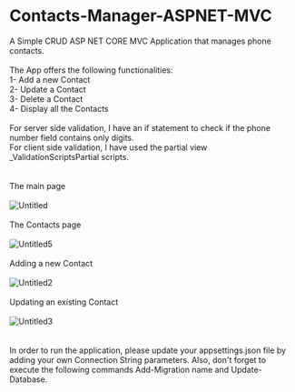 # Contacts-Manager-ASPNET-MVC
A Simple CRUD ASP NET CORE MVC Application that manages phone contacts. <br /><br />
The App offers the following functionalities: <br />
  1- Add a new Contact <br />
  2- Update a Contact <br />
  3- Delete a Contact <br />
  4- Display all the Contacts <br /><br />
For server side validation, I have an if statement to check if the phone number field contains only digits.<br />
For client side validation, I have used the partial view _ValidationScriptsPartial scripts.<br />
<br /><br />The main page<br /><br />
![Untitled](https://user-images.githubusercontent.com/42771693/183485136-df835b51-1cc4-494d-9cd4-2d692a3ded93.jpg)
<br /><br />The Contacts page<br /><br />
![Untitled5](https://user-images.githubusercontent.com/42771693/183496201-cf88d266-2c2a-4fdc-934c-9071fac8221e.jpg)
<br /><br />Adding a new Contact<br /><br />
![Untitled2](https://user-images.githubusercontent.com/42771693/183485537-606d0595-2ecd-420d-8290-2bb24ca34803.jpg)
<br /><br />Updating an existing Contact<br /><br />
![Untitled3](https://user-images.githubusercontent.com/42771693/183486125-7331a3e1-c0a0-4a00-ae79-610f5022b928.jpg)<br />
<br /><br />In order to run the application, please update your appsettings.json file by adding your own Connection String parameters. Also, don't forget to execute the following commands Add-Migration name and Update-Database.<br /><br />

